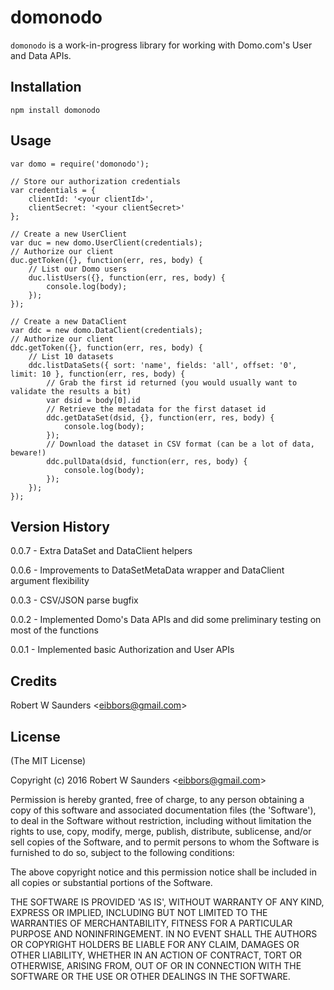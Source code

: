 domonodo
========

`domonodo` is a work-in-progress library for working with Domo.com's User and Data APIs.

## Installation

    npm install domonodo

## Usage
    var domo = require('domonodo');

    // Store our authorization credentials
    var credentials = {
    	clientId: '<your clientId>',
    	clientSecret: '<your clientSecret>'
    };

	// Create a new UserClient 
	var duc = new domo.UserClient(credentials);
	// Authorize our client
	duc.getToken({}, function(err, res, body) {
		// List our Domo users
	    duc.listUsers({}, function(err, res, body) {
	        console.log(body);
	    });
	});

	// Create a new DataClient
	var ddc = new domo.DataClient(credentials);
	// Authorize our client
	ddc.getToken({}, function(err, res, body) {
		// List 10 datasets
	    ddc.listDataSets({ sort: 'name', fields: 'all', offset: '0', limit: 10 }, function(err, res, body) {
	    	// Grab the first id returned (you would usually want to validate the results a bit)
	    	var dsid = body[0].id
	    	// Retrieve the metadata for the first dataset id
	    	ddc.getDataSet(dsid, {}, function(err, res, body) {
	        	console.log(body);
	    	});
	    	// Download the dataset in CSV format (can be a lot of data, beware!)
	    	ddc.pullData(dsid, function(err, res, body) {
	        	console.log(body);
	    	});
	    });
	});

## Version History

0.0.7 - Extra DataSet and DataClient helpers

0.0.6 - Improvements to DataSetMetaData wrapper and DataClient argument flexibility

0.0.3 - CSV/JSON parse bugfix

0.0.2 - Implemented Domo's Data APIs and did some preliminary testing on most of the functions

0.0.1 - Implemented basic Authorization and User APIs

## Credits

Robert W Saunders &lt;eibbors@gmail.com&gt;

## License

(The MIT License)

Copyright (c) 2016 Robert W Saunders &lt;eibbors@gmail.com&gt;

Permission is hereby granted, free of charge, to any person obtaining
a copy of this software and associated documentation files (the
'Software'), to deal in the Software without restriction, including
without limitation the rights to use, copy, modify, merge, publish,
distribute, sublicense, and/or sell copies of the Software, and to
permit persons to whom the Software is furnished to do so, subject to
the following conditions:

The above copyright notice and this permission notice shall be
included in all copies or substantial portions of the Software.

THE SOFTWARE IS PROVIDED 'AS IS', WITHOUT WARRANTY OF ANY KIND,
EXPRESS OR IMPLIED, INCLUDING BUT NOT LIMITED TO THE WARRANTIES OF
MERCHANTABILITY, FITNESS FOR A PARTICULAR PURPOSE AND NONINFRINGEMENT.
IN NO EVENT SHALL THE AUTHORS OR COPYRIGHT HOLDERS BE LIABLE FOR ANY
CLAIM, DAMAGES OR OTHER LIABILITY, WHETHER IN AN ACTION OF CONTRACT,
TORT OR OTHERWISE, ARISING FROM, OUT OF OR IN CONNECTION WITH THE
SOFTWARE OR THE USE OR OTHER DEALINGS IN THE SOFTWARE.